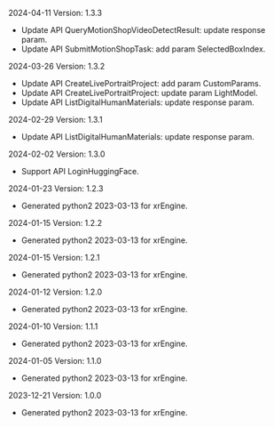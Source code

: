 2024-04-11 Version: 1.3.3
- Update API QueryMotionShopVideoDetectResult: update response param.
- Update API SubmitMotionShopTask: add param SelectedBoxIndex.


2024-03-26 Version: 1.3.2
- Update API CreateLivePortraitProject: add param CustomParams.
- Update API CreateLivePortraitProject: update param LightModel.
- Update API ListDigitalHumanMaterials: update response param.


2024-02-29 Version: 1.3.1
- Update API ListDigitalHumanMaterials: update response param.


2024-02-02 Version: 1.3.0
- Support API LoginHuggingFace.


2024-01-23 Version: 1.2.3
- Generated python2 2023-03-13 for xrEngine.

2024-01-15 Version: 1.2.2
- Generated python2 2023-03-13 for xrEngine.

2024-01-15 Version: 1.2.1
- Generated python2 2023-03-13 for xrEngine.

2024-01-12 Version: 1.2.0
- Generated python2 2023-03-13 for xrEngine.

2024-01-10 Version: 1.1.1
- Generated python2 2023-03-13 for xrEngine.

2024-01-05 Version: 1.1.0
- Generated python2 2023-03-13 for xrEngine.

2023-12-21 Version: 1.0.0
- Generated python2 2023-03-13 for xrEngine.

